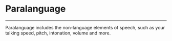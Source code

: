 # Paralanguage

---

Paralanguage includes the non-language elements of speech, such as your talking speed, pitch, intonation, volume and more.